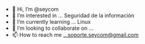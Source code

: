 - 👋 Hi, I’m @seycom
- 👀 I’m interested in ... Seguridad de la información
- 🌱 I’m currently learning ... Linux
- 💞️ I’m looking to collaborate on ...
- 📫 How to reach me ...soporte.seycom@gmail.com

<!---
seycom/seycom is a ✨ special ✨ repository because its `README.md` (this file) appears on your GitHub profile.
You can click the Preview link to take a look at your changes.
--->
